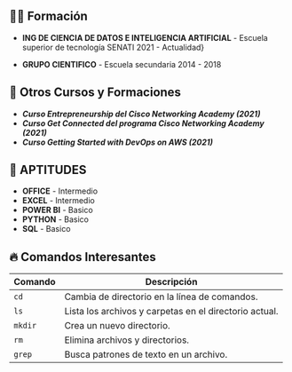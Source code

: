 ## 👨‍🎓 Formación 
- **ING DE CIENCIA DE DATOS E INTELIGENCIA ARTIFICIAL** -
Escuela superior de tecnología SENATI 2021 - Actualidad}

- **GRUPO CIENTIFICO** -
Escuela secundaria 2014 - 2018

## 🥇 Otros Cursos y Formaciones
- ***Curso Entrepreneurship del Cisco Networking Academy (2021)***
- ***Curso Get Connected del programa Cisco Networking Academy (2021)***
- ***Curso Getting Started with DevOps on AWS (2021)***

## 💎 APTITUDES
+ **OFFICE** - Intermedio
+ **EXCEL** - Intermedio
+ **POWER BI** - Basico
+ **PYTHON** - Basico
+ **SQL** - Basico

## 🔥 Comandos Interesantes

| Comando | Descripción |
|---------|-------------|
| `cd` | Cambia de directorio en la línea de comandos. |
| `ls` | Lista los archivos y carpetas en el directorio actual. |
| `mkdir` | Crea un nuevo directorio. |
| `rm` | Elimina archivos y directorios. |
| `grep` | Busca patrones de texto en un archivo. |


